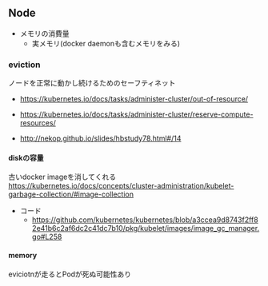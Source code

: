 ## Node 
* メモリの消費量
   * 実メモリ(docker daemonも含むメモリをみる)
### eviction
ノードを正常に動かし続けるためのセーフティネット
* https://kubernetes.io/docs/tasks/administer-cluster/out-of-resource/
* https://kubernetes.io/docs/tasks/administer-cluster/reserve-compute-resources/

* http://nekop.github.io/slides/hbstudy78.html#/14

#### diskの容量
古いdocker imageを消してくれる
https://kubernetes.io/docs/concepts/cluster-administration/kubelet-garbage-collection/#image-collection

* コード 
    * https://github.com/kubernetes/kubernetes/blob/a3ccea9d8743f2ff82e41b6c2af6dc2c41dc7b10/pkg/kubelet/images/image_gc_manager.go#L258

#### memory
eviciotnが走るとPodが死ぬ可能性あり
